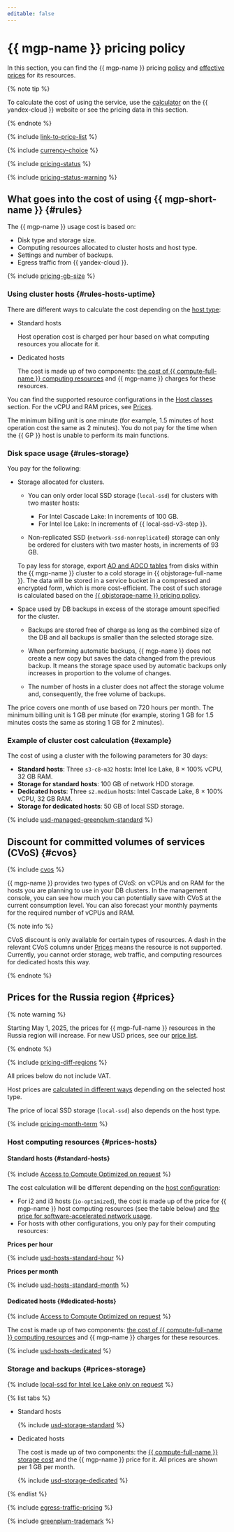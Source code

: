 ```yaml
---
editable: false
---
```


# {{ mgp-name }} pricing policy

In this section, you can find the {{ mgp-name }} pricing [policy](#rules) and [effective prices](#prices) for its resources.


{% note tip %}




To calculate the cost of using the service, use the [calculator](https://yandex.cloud/en/prices?state=a98dc01f27e8#calculator) on the {{ yandex-cloud }} website or see the pricing data in this section.


{% endnote %}



{% include [link-to-price-list](../../_includes/pricing/link-to-price-list.md) %}

{% include [currency-choice](../../_includes/pricing/currency-choice.md) %}

{% include [pricing-status](../../_includes/mdb/pricing-status.md) %}

{% include [pricing-status-warning](../../_includes/mdb/pricing-status-warning.md) %}

## What goes into the cost of using {{ mgp-short-name }} {#rules}

The {{ mgp-name }} usage cost is based on:

* Disk type and storage size.
* Computing resources allocated to cluster hosts and host type.
* Settings and number of backups.
* Egress traffic from {{ yandex-cloud }}.

{% include [pricing-gb-size](../../_includes/pricing-gb-size.md) %}

### Using cluster hosts {#rules-hosts-uptime}


There are different ways to calculate the cost depending on the [host type](../concepts/):

* Standard hosts

  Host operation cost is charged per hour based on what computing resources you allocate for it.

* Dedicated hosts

  The cost is made up of two components: [the cost of {{ compute-full-name }} computing resources](../../compute/pricing.md#prices) and {{ mgp-name }} charges for these resources.



You can find the supported resource configurations in the [Host classes](../concepts/instance-types.md) section. For the vCPU and RAM prices, see [Prices](#prices).

The minimum billing unit is one minute (for example, 1.5 minutes of host operation cost the same as 2 minutes). You do not pay for the time when the {{ GP }} host is unable to perform its main functions.

### Disk space usage {#rules-storage}

You pay for the following:

* Storage allocated for clusters.

  
  * You can only order local SSD storage (`local-ssd`) for clusters with two master hosts:

    * For Intel Cascade Lake: In increments of 100 GB.
    * For Intel Ice Lake: In increments of {{ local-ssd-v3-step }}.



  * Non-replicated SSD (`network-ssd-nonreplicated`) storage can only be ordered for clusters with two master hosts, in increments of 93 GB.

  To pay less for storage, export [AO and AOCO tables](../tutorials/yezzey.md) from disks within the {{ mgp-name }} cluster to a cold storage in {{ objstorage-full-name }}. The data will be stored in a service bucket in a compressed and encrypted form, which is more cost-efficient. The cost of such storage is calculated based on the [{{ objstorage-name }} pricing policy](../../storage/pricing.md).

* Space used by DB backups in excess of the storage amount specified for the cluster.

  * Backups are stored free of charge as long as the combined size of the DB and all backups is smaller than the selected storage size.

  * When performing automatic backups, {{ mgp-name }} does not create a new copy but saves the data changed from the previous backup. It means the storage space used by automatic backups only increases in proportion to the volume of changes.

  * The number of hosts in a cluster does not affect the storage volume and, consequently, the free volume of backups.

The price covers one month of use based on 720 hours per month. The minimum billing unit is 1 GB per minute (for example, storing 1 GB for 1.5 minutes costs the same as storing 1 GB for 2 minutes).

### Example of cluster cost calculation {#example}

The cost of using a cluster with the following parameters for 30 days:


* **Standard hosts**: Three `s3-c8-m32` hosts: Intel Ice Lake, 8 × 100% vCPU, 32 GB RAM.
* **Storage for standard hosts**: 100 GB of network HDD storage.
* **Dedicated hosts**: Three `s2.medium` hosts: Intel Cascade Lake, 8 × 100% vCPU, 32 GB RAM.
* **Storage for dedicated hosts**: 50 GB of local SSD storage.



{% include [usd-managed-greenplum-standard](../../_pricing_examples/managed-greenplum/usd-managed-greenplum.md) %}





## Discount for committed volumes of services (CVoS) {#cvos}

{% include [cvos](../../_includes/mdb/cvos.md) %}

{{ mgp-name }} provides two types of CVoS: on vCPUs and on RAM for the hosts you are planning to use in your DB clusters. In the management console, you can see how much you can potentially save with CVoS at the current consumption level. You can also forecast your monthly payments for the required number of vCPUs and RAM.

{% note info %}

CVoS discount is only available for certain types of resources. A dash in the relevant CVoS columns under [Prices](#prices) means the resource is not supported. Currently, you cannot order storage, web traffic, and computing resources for dedicated hosts this way.

{% endnote %}

## Prices for the Russia region {#prices}



{% note warning %}

Starting May 1, 2025, the prices for {{ mgp-full-name }} resources in the Russia region will increase. For new USD prices, see our [price list](https://yandex.cloud/en/price-list?currency=USD&installationCode=ru&services=dn2l7rvq9j43kk6ips5i).

{% endnote %}




{% include [pricing-diff-regions](../../_includes/pricing-diff-regions.md) %}



All prices below do not include VAT.



Host prices are [calculated in different ways](#rules-hosts-uptime) depending on the selected host type.

The price of local SSD storage (`local-ssd`) also depends on the host type.


{% include [pricing-month-term](../../_includes/mdb/pricing-month-term.md) %}

### Host computing resources {#prices-hosts}


#### Standard hosts {#standard-hosts}

{% include [Access to Compute Optimized on request](../../_includes/mdb/note-compute-optimized-request.md) %}

The cost calculation will be different depending on the [host configuration](../concepts/instance-types.md):

* For i2 and i3 hosts (`io-optimized`), the cost is made up of the price for {{ mgp-name }} host computing resources (see the table below) and [the price for software-accelerated network usage](../../compute/pricing.md#software-accelerated-network).
* For hosts with other configurations, you only pay for their computing resources:


**Prices per hour**




{% include [usd-hosts-standard-hour](../../_pricing/managed-greenplum/usd-hosts-standard-hour.md) %}


**Prices per month**




{% include [usd-hosts-standard-month](../../_pricing/managed-greenplum/usd-hosts-standard-month.md) %}



#### Dedicated hosts {#dedicated-hosts}

{% include [Access to Compute Optimized on request](../../_includes/mdb/note-compute-optimized-request.md) %}

The cost is made up of two components: [the cost of {{ compute-full-name }} computing resources](../../compute/pricing.md#prices) and {{ mgp-name }} charges for these resources.



{% include [usd-hosts-dedicated](../../_pricing/managed-greenplum/usd-hosts-dedicated.md) %}



### Storage and backups {#prices-storage}

{% include [local-ssd for Intel Ice Lake only on request](../../_includes/ice-lake-local-ssd-note.md) %}






{% list tabs %}

- Standard hosts

  {% include [usd-storage-standard](../../_pricing/managed-greenplum/usd-storage-standard.md) %}

- Dedicated hosts

  The cost is made up of two components: the [{{ compute-full-name }} storage cost](../../compute/pricing.md#prices) and the {{ mgp-name }} price for it. All prices are shown per 1 GB per month.

  {% include [usd-storage-dedicated](../../_pricing/managed-greenplum/usd-storage-dedicated.md) %}

{% endlist %}


{% include [egress-traffic-pricing](../../_includes/egress-traffic-pricing.md) %}

{% include [greenplum-trademark](../../_includes/mdb/mgp/trademark.md) %}
